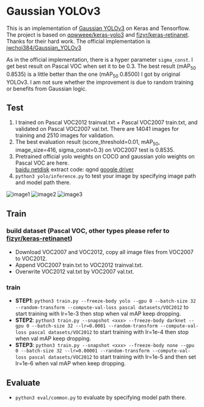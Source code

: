 # Gaussian YOLOv3
This is an implementation of [Gaussian YOLOv3](https://arxiv.org/abs/1904.04620) on Keras and Tensorflow. The project is based on [qqwweee/keras-yolo3](https://github.com/qqwweee/keras-yolo3) and [fizyr/keras-retinanet](https://github.com/fizyr/keras-retinanet). 
Thanks for their hard work. 
The official implementation is [jwchoi384/Gaussian_YOLOv3](https://github.com/jwchoi384/Gaussian_YOLOv3)

As in the official implementation, there is a hyper parameter `sigma_const`. I get best result on Pascal VOC when set it to be 0.3.
The best result (mAP<sub>50</sub> 0.8535) is a little better than the one (mAP<sub>50</sub> 0.8500) I got by original YOLOv3. I am not sure whether the improvement is due to random training or benefits from Gaussian logic.

## Test
1. I trained on Pascal VOC2012 trainval.txt + Pascal VOC2007 train.txt, and validated on Pascal VOC2007 val.txt. There are 14041 images for training and 2510 images for validation.
2. The best evaluation result (score_threshold=0.01, mAP<sub>50</sub>, image_size=416, sigma_const=0.3) on VOC2007 test is 0.8535. 
3. Pretrained official yolo weights on COCO and gaussian yolo weights on Pascal VOC are here.   
[baidu netdisk](https://pan.baidu.com/s/1ZgSPGt0UEWk3tDW16kbfPQ) extract code: qgnd [google driver](https://drive.google.com/open?id=1PwmVx1jct9ee2o2_m_lXObkyN3fSHo08)
4. `python3 yolo/inference.py` to test your image by specifying image path and model path there. 

  
![image1](test/004456.jpg) 
![image2](test/006283.jpg)
![image3](test/006334.jpg)

## Train
### build dataset (Pascal VOC, other types please refer to [fizyr/keras-retinanet](https://github.com/fizyr/keras-retinanet))
* Download VOC2007 and VOC2012, copy all image files from VOC2007 to VOC2012.
* Append VOC2007 train.txt to VOC2012 trainval.txt.
* Overwrite VOC2012 val.txt by VOC2007 val.txt.
### train
* **STEP1**: `python3 train.py --freeze-body yolo --gpu 0 --batch-size 32 --random-transform --compute-val-loss pascal datasets/VOC2012` to start training with lr=1e-3 then stop when val mAP keep dropping.
* **STEP2**: `python3 train.py --snapshot <xxx> --freeze-body darknet --gpu 0 --batch-size 32 --lr=0.0001 --random-transform --compute-val-loss pascal datasets/VOC2012` to start training with lr=1e-4 then stop when val mAP keep dropping.
* **STEP3**: `python3 train.py --snapshot <xxx> --freeze-body none --gpu 0 --batch-size 32 --lr=0.00001 --random-transform --compute-val-loss pascal datasets/VOC2012` to start training with lr=1e-5 and then set lr=1e-6 when val mAP when keep dropping.
## Evaluate
* `python3 eval/common.py` to evaluate by specifying model path there.
